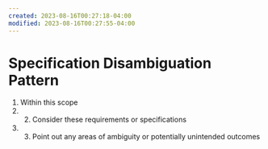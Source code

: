 ```yaml
---
created: 2023-08-16T00:27:18-04:00
modified: 2023-08-16T00:27:55-04:00
---
```


# Specification Disambiguation Pattern

1. Within this scope 
2. 2. Consider these requirements or specifications 
3. 3. Point out any areas of ambiguity or potentially unintended outcomes
